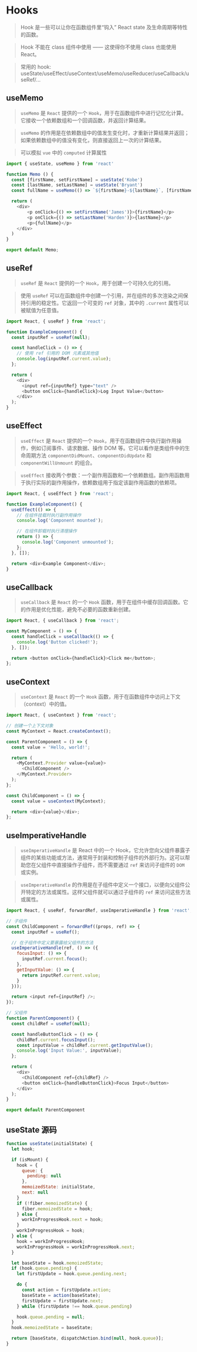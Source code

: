 # Hooks

> Hook 是一些可以让你在函数组件里“钩入” React state 及生命周期等特性的函数。

> Hook 不能在 class 组件中使用 —— 这使得你不使用 class 也能使用 React。

> 常用的 hook: useState/useEffect/useContext/useMemo/useReducer/useCallback/useRef/...

## useMemo

> `useMemo` 是 `React` 提供的一个 `Hook`，用于在函数组件中进行记忆化计算。它接收一个依赖数组和一个回调函数，并返回计算结果。

> `useMemo` 的作用是在依赖数组中的值发生变化时，才重新计算结果并返回；如果依赖数组中的值没有变化，则直接返回上一次的计算结果。

> 可以模拟 `vue` 中的 `computed` 计算属性

```js
import { useState, useMemo } from 'react'

function Memo () {
  const [firstName, setFirstName] = useState('Kobe')
  const [lastName, setLastName] = useState('Bryant')
  const fullName = useMemo(() => `${firstName}-${lastName}`, [firstName, lastName])

  return (
    <div>
        <p onClick={() => setFirstName('James')}>{firstName}</p>
        <p onClick={() => setLastName('Harden')}>{lastName}</p>
        <p>{fullName}</p>
    </div>
  )
}

export default Memo;
```

## useRef 

> `useRef` 是 `React` 提供的一个 `Hook`，用于创建一个可持久化的引用。

> 使用 `useRef` 可以在函数组件中创建一个引用，并在组件的多次渲染之间保持引用的稳定性。它返回一个可变的 `ref` 对象，其中的 `.current` 属性可以被赋值为任意值。

```js
import React, { useRef } from 'react';

function ExampleComponent() {
  const inputRef = useRef(null);

  const handleClick = () => {
    // 使用 ref 引用的 DOM 元素或其他值
    console.log(inputRef.current.value);
  };

  return (
    <div>
      <input ref={inputRef} type="text" />
      <button onClick={handleClick}>Log Input Value</button>
    </div>
  );
}

```

## useEffect

> `useEffect` 是 `React` 提供的一个 `Hook`，用于在函数组件中执行副作用操作，例如订阅事件、请求数据、操作 DOM 等。它可以看作是类组件中的生命周期方法 `componentDidMount`、`componentDidUpdate` 和 `componentWillUnmount` 的组合。

> `useEffect` 接收两个参数：一个副作用函数和一个依赖数组。副作用函数用于执行实际的副作用操作，依赖数组用于指定该副作用函数的依赖项。

```js
import React, { useEffect } from 'react';

function ExampleComponent() {
  useEffect(() => {
    // 在组件挂载时执行副作用操作
    console.log('Component mounted');

    // 在组件卸载时执行清理操作
    return () => {
      console.log('Component unmounted');
    };
  }, []);

  return <div>Example Component</div>;
}

```

## useCallback

> `useCallback` 是 `React` 的一个 `Hook` 函数，用于在组件中缓存回调函数。它的作用是优化性能，避免不必要的函数重新创建。

```js
import React, { useCallback } from 'react';

const MyComponent = () => {
  const handleClick = useCallback(() => {
    console.log('Button clicked!');
  }, []);

  return <button onClick={handleClick}>Click me</button>;
};

```

## useContext

> `useContext` 是 `React` 的一个 `Hook` 函数，用于在函数组件中访问上下文（context）中的值。

```js
import React, { useContext } from 'react';

// 创建一个上下文对象
const MyContext = React.createContext();

const ParentComponent = () => {
  const value = 'Hello, world!';

  return (
    <MyContext.Provider value={value}>
      <ChildComponent />
    </MyContext.Provider>
  );
};

const ChildComponent = () => {
  const value = useContext(MyContext);

  return <div>{value}</div>;
};

```

## useImperativeHandle

> `useImperativeHandle` 是 React 中的一个 Hook，它允许您向父组件暴露子组件的某些功能或方法，通常用于封装和控制子组件的外部行为。这可以帮助您在父组件中直接操作子组件，而不需要通过 `ref` 来访问子组件的 `DOM` 或实例。

> `useImperativeHandle` 的作用是在子组件中定义一个接口，以便向父组件公开特定的方法或属性。这样父组件就可以通过子组件的 `ref` 来访问这些方法或属性。

```js
import React, { useRef, forwardRef, useImperativeHandle } from 'react';

// 子组件
const ChildComponent = forwardRef((props, ref) => {
  const inputRef = useRef();

  // 在子组件中定义要暴露给父组件的方法
  useImperativeHandle(ref, () => ({
    focusInput: () => {
      inputRef.current.focus();
    },
    getInputValue: () => {
      return inputRef.current.value;
    }
  }));

  return <input ref={inputRef} />;
});

// 父组件
function ParentComponent() {
  const childRef = useRef(null);

  const handleButtonClick = () => {
    childRef.current.focusInput();
    const inputValue = childRef.current.getInputValue();
    console.log('Input Value:', inputValue);
  };

  return (
    <div>
      <ChildComponent ref={childRef} />
      <button onClick={handleButtonClick}>Focus Input</button>
    </div>
  );
}

export default ParentComponent
```

## useState 源码

```js
function useState(initialState) {
  let hook;

  if (isMount) {
    hook = {
      queue: {
        pending: null
      },
      memoizedState: initialState,
      next: null
    }
    if (!fiber.memoizedState) {
      fiber.memoizedState = hook;
    } else {
      workInProgressHook.next = hook;
    }
    workInProgressHook = hook;
  } else {
    hook = workInProgressHook;
    workInProgressHook = workInProgressHook.next;
  }

  let baseState = hook.memoizedState;
  if (hook.queue.pending) {
    let firstUpdate = hook.queue.pending.next;

    do {
      const action = firstUpdate.action;
      baseState = action(baseState);
      firstUpdate = firstUpdate.next;
    } while (firstUpdate !== hook.queue.pending)

    hook.queue.pending = null;
  }
  hook.memoizedState = baseState;

  return [baseState, dispatchAction.bind(null, hook.queue)];
}
```